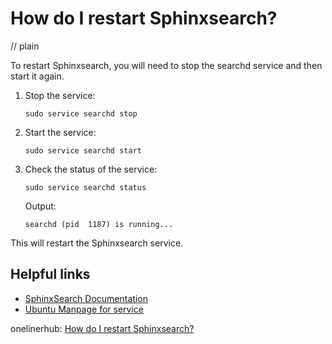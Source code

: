 # How do I restart Sphinxsearch?
// plain

To restart Sphinxsearch, you will need to stop the searchd service and then start it again.

1. Stop the service:
   ```
   sudo service searchd stop
   ```

2. Start the service:
   ```
   sudo service searchd start
   ```

3. Check the status of the service:
   ```
   sudo service searchd status
   ```
   Output:
   ```
   searchd (pid  1187) is running...
   ```

This will restart the Sphinxsearch service.

## Helpful links
- [SphinxSearch Documentation](http://sphinxsearch.com/docs/current.html)
- [Ubuntu Manpage for service](http://manpages.ubuntu.com/manpages/xenial/man8/service.8.html)

onelinerhub: [How do I restart Sphinxsearch?](https://onelinerhub.com/sphinxsearch/how-do-i-restart-sphinxsearch)